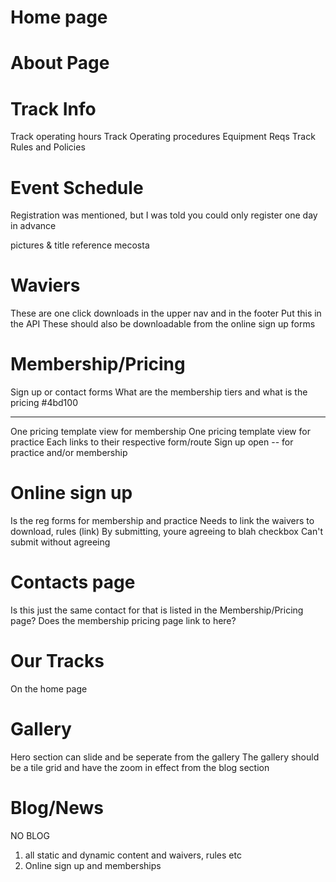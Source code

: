# Home page

# About Page

# Track Info

Track operating hours
Track Operating procedures
Equipment Reqs
Track Rules and Policies

# Event Schedule

Registration was mentioned, but I was told you could only register one day in advance

pictures & title
reference mecosta

# Waviers

These are one click downloads
in the upper nav
and in the footer
Put this in the API
These should also be downloadable from the online sign up forms

# Membership/Pricing

Sign up or contact forms
What are the membership tiers and what is the pricing
#4bd100

---

One pricing template view for membership
One pricing template view for practice
Each links to their respective form/route
Sign up open -- for practice and/or membership

# Online sign up

Is the reg forms for membership and practice
Needs to link the waivers to download, rules (link)
By submitting, youre agreeing to blah checkbox
Can't submit without agreeing

# Contacts page

Is this just the same contact for that is listed in the Membership/Pricing page?
Does the membership pricing page link to here?

# Our Tracks

On the home page

# Gallery

Hero section can slide and be seperate from the gallery
The gallery should be a tile grid and have the zoom in effect from the blog section

# Blog/News

NO BLOG

1. all static and dynamic content and waivers, rules etc
2. Online sign up and memberships
